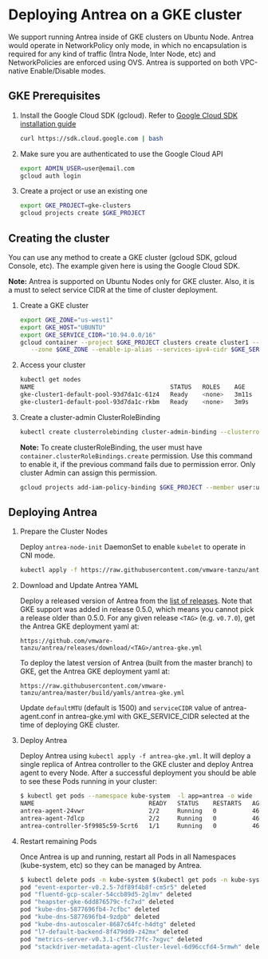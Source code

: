 # Deploying Antrea on a GKE cluster

We support running Antrea inside of GKE clusters on Ubuntu Node. Antrea would operate
in NetworkPolicy only mode, in which no encapsulation is required for any kind of traffic
(Intra Node, Inter Node, etc) and NetworkPolicies are enforced using OVS. Antrea is supported
on both VPC-native Enable/Disable modes.

## GKE Prerequisites

1. Install the Google Cloud SDK (gcloud). Refer to [Google Cloud SDK installation guide](https://cloud.google.com/sdk/install)

    ```bash
    curl https://sdk.cloud.google.com | bash
    ```

2. Make sure you are authenticated to use the Google Cloud API

    ```bash
    export ADMIN_USER=user@email.com
    gcloud auth login
    ```

3. Create a project or use an existing one

    ```bash
    export GKE_PROJECT=gke-clusters
    gcloud projects create $GKE_PROJECT
    ```

## Creating the cluster

You can use any method to create a GKE cluster (gcloud SDK, gcloud Console, etc). The example
given here is using the Google Cloud SDK.

**Note:** Antrea is supported on Ubuntu Nodes only for GKE cluster. Also, it is a must to select service
CIDR at the time of cluster deployment.

1. Create a GKE cluster

    ```bash
    export GKE_ZONE="us-west1"
    export GKE_HOST="UBUNTU"
    export GKE_SERVICE_CIDR="10.94.0.0/16"
    gcloud container --project $GKE_PROJECT clusters create cluster1 --image-type $GKE_HOST \
       --zone $GKE_ZONE --enable-ip-alias --services-ipv4-cidr $GKE_SERVICE_CIDR
    ```

2. Access your cluster

    ```bash
    kubectl get nodes
    NAME                                      STATUS   ROLES    AGE     VERSION
    gke-cluster1-default-pool-93d7da1c-61z4   Ready    <none>   3m11s   v1.14.10-gke.17
    gke-cluster1-default-pool-93d7da1c-rkbm   Ready    <none>   3m9s    v1.14.10-gke.17
    ```

3. Create a cluster-admin ClusterRoleBinding

    ```bash
    kubectl create clusterrolebinding cluster-admin-binding --clusterrole cluster-admin --user user@email.com
    ```

    **Note:** To create clusterRoleBinding, the user must have `container.clusterRoleBindings.create` permission.
Use this command to enable it, if the previous command fails due to permission error. Only cluster Admin can
assign this permission.

    ```bash
    gcloud projects add-iam-policy-binding $GKE_PROJECT --member user:user@email.com --role roles/container.admin
    ```

## Deploying Antrea

1. Prepare the Cluster Nodes

    Deploy ``antrea-node-init`` DaemonSet to enable ``kubelet`` to operate in CNI mode.

    ```bash
    kubectl apply -f https://raw.githubusercontent.com/vmware-tanzu/antrea/master/build/yamls/antrea-gke-node-init.yml
    ```

2. Download and Update Antrea YAML

    Deploy a released version of Antrea from the [list of releases](https://github.com/vmware-tanzu/antrea/releases).
Note that GKE support was added in release 0.5.0, which means you cannot pick a release older than 0.5.0.
For any given release `<TAG>` (e.g. `v0.7.0`), get the Antrea GKE deployment yaml at:

    ````
    https://github.com/vmware-tanzu/antrea/releases/download/<TAG>/antrea-gke.yml
    ````

    To deploy the latest version of Antrea (built from the master branch) to GKE, get the Antrea GKE deployment yaml at:

    ````
    https://raw.githubusercontent.com/vmware-tanzu/antrea/master/build/yamls/antrea-gke.yml
    ````

    Update ``defaultMTU`` (default is 1500) and ``serviceCIDR`` value of antrea-agent.conf in antrea-gke.yml with
GKE_SERVICE_CIDR selected at the time of deploying GKE cluster.

3. Deploy Antrea

    Deploy Antrea using `kubectl apply -f antrea-gke.yml`. It will deploy a single replica of Antrea controller to the GKE cluster
and deploy Antrea agent to every Node. After a successful deployment you should be able to see these Pods running in your cluster:

    ```bash
    $ kubectl get pods --namespace kube-system  -l app=antrea -o wide
    NAME                                READY   STATUS    RESTARTS   AGE   IP              NODE                                      NOMINATED NODE   READINESS GATES
    antrea-agent-24vwr                  2/2     Running   0          46s   10.138.15.209   gke-cluster1-default-pool-93d7da1c-rkbm   <none>           <none>
    antrea-agent-7dlcp                  2/2     Running   0          46s   10.138.15.206   gke-cluster1-default-pool-9ba12cea-wjzn   <none>           <none>
    antrea-controller-5f9985c59-5crt6   1/1     Running   0          46s   10.138.15.209   gke-cluster1-default-pool-93d7da1c-rkbm   <none>           <none>
    ```

4. Restart remaining Pods

    Once Antrea is up and running, restart all Pods in all Namespaces (kube-system, etc) so they can be managed by Antrea.

    ```bash
    $ kubectl delete pods -n kube-system $(kubectl get pods -n kube-system -o custom-columns=NAME:.metadata.name,HOSTNETWORK:.spec.hostNetwork --no-headers=true | grep '<none>' | awk '{ print $1 }')
    pod "event-exporter-v0.2.5-7df89f4b8f-cm5r5" deleted
    pod "fluentd-gcp-scaler-54ccb89d5-2glmv" deleted
    pod "heapster-gke-6dd876579c-fc7xd" deleted
    pod "kube-dns-5877696fb4-7cfbc" deleted
    pod "kube-dns-5877696fb4-9zdpb" deleted
    pod "kube-dns-autoscaler-8687c64fc-h4dtg" deleted
    pod "l7-default-backend-8f479dd9-z42mx" deleted
    pod "metrics-server-v0.3.1-cf56c77fc-7xgvc" deleted
    pod "stackdriver-metadata-agent-cluster-level-6d96ccfd4-5rmwh" deleted
    ```
